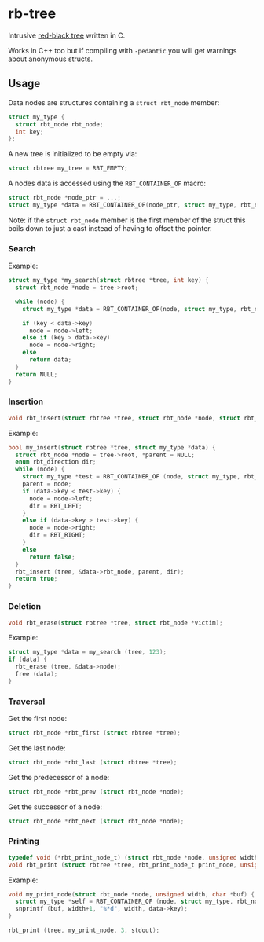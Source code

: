 # rb-tree

Intrusive  [red-black tree](https://en.wikipedia.org/wiki/Red%E2%80%93black_tree) written in C.

Works in C++ too but if compiling with `-pedantic` you will get warnings about anonymous structs.

## Usage

Data nodes are structures containing a `struct rbt_node` member:

```c
struct my_type {
  struct rbt_node rbt_node;
  int key;
};
```

A new tree is initialized to be empty via:

```c
struct rbtree my_tree = RBT_EMPTY;
```

A nodes data is accessed using the `RBT_CONTAINER_OF` macro:

```c
struct rbt_node *node_ptr = ...;
struct my_type *data = RBT_CONTAINER_OF(node_ptr, struct my_type, rbt_node);
```

Note: if the `struct rbt_node` member is the first member of the struct this
boils down to just a cast instead of having to offset the pointer.

### Search

Example:

```c
struct my_type *my_search(struct rbtree *tree, int key) {
  struct rbt_node *node = tree->root;

  while (node) {
    struct my_type *data = RBT_CONTAINER_OF(node, struct my_type, rbt_node);

    if (key < data->key)
      node = node->left;
    else if (key > data->key)
      node = node->right;
    else
      return data;
  }
  return NULL;
}
```

### Insertion

```c
void rbt_insert(struct rbtree *tree, struct rbt_node *node, struct rbt_node *parent, enum rbt_direction direction);
```

Example:

```c
bool my_insert(struct rbtree *tree, struct my_type *data) {
  struct rbt_node *node = tree->root, *parent = NULL;
  enum rbt_direction dir;
  while (node) {
    struct my_type *test = RBT_CONTAINER_OF (node, struct my_type, rbt_node);
    parent = node;
    if (data->key < test->key) {
      node = node->left;
      dir = RBT_LEFT;
    }
    else if (data->key > test->key) {
      node = node->right;
      dir = RBT_RIGHT;
    }
    else
      return false;
  }
  rbt_insert (tree, &data->rbt_node, parent, dir);
  return true;
}
```

### Deletion

```c
void rbt_erase(struct rbtree *tree, struct rbt_node *victim);
```

Example:

```c
struct my_type *data = my_search (tree, 123);
if (data) {
  rbt_erase (tree, &data->node);
  free (data);
}
```

### Traversal

Get the first node:
```c
struct rbt_node *rbt_first (struct rbtree *tree);
```

Get the last node:
```c
struct rbt_node *rbt_last (struct rbtree *tree);
```

Get the predecessor of a node:
```c
struct rbt_node *rbt_prev (struct rbt_node *node);
```

Get the successor of a node:
```c
struct rbt_node *rbt_next (struct rbt_node *node);
```

### Printing

```c
typedef void (*rbt_print_node_t) (struct rbt_node *node, unsigned width, char *buf);
void rbt_print (struct rbtree *tree, rbt_print_node_t print_node, unsigned node_width, FILE *stream);
```

Example:

```c
void my_print_node(struct rbt_node *node, unsigned width, char *buf) {
  struct my_type *self = RBT_CONTAINER_OF (node, struct my_type, rbt_node);
  snprintf (buf, width+1, "%*d", width, data->key);
}

rbt_print (tree, my_print_node, 3, stdout);
```

